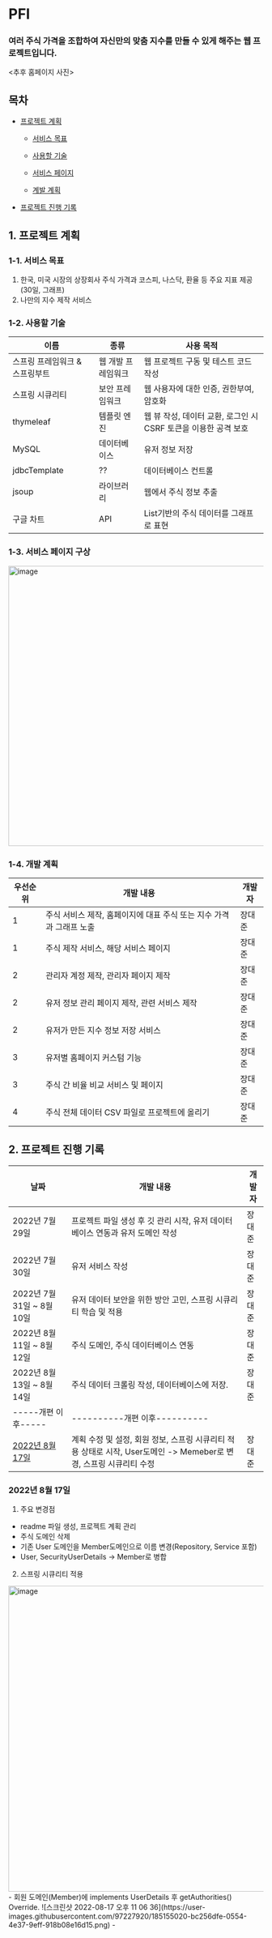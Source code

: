 # PFI
### 여러 주식 가격을 조합하여 자신만의 맞춤 지수를 만들 수 있게 해주는 웹 프로젝트입니다.

<추후 홈페이지 사진>

## 목차
* [프로젝트 계획](#1-프로젝트-계획)

  * [서비스 목표](#1-1-서비스-목표)
  
  * [사용할 기술](#1-2-사용할-기술)
  
  * [서비스 페이지](#1-3-서비스-페이지-구상)
  
  * [계발 계획](#-1-4-계발-계획)
  
* [프로젝트 진행 기록](#2-프로젝트-진행-기록)

## 1. 프로젝트 계획
### 1-1. 서비스 목표

1. 한국, 미국 시장의 상장회사 주식 가격과 코스피, 나스닥, 환율 등 주요 지표 제공(30일, 그래프)
2. 나만의 지수 제작 서비스

### 1-2. 사용할 기술

이름 | 종류 | 사용 목적
---|---|---|
스프링 프레임워크 & 스프링부트 | 웹 개발 프레임워크 | 웹 프로젝트 구동 및 테스트 코드 작성
스프링 시큐리티 | 보안 프레임워크 | 웹 사용자에 대한 인증, 권한부여, 암호화
thymeleaf | 템플릿 엔진 | 웹 뷰 작성, 데이터 교환, 로그인 시 CSRF 토큰을 이용한 공격 보호
MySQL | 데이터베이스 | 유저 정보 저장
jdbcTemplate | ?? | 데이터베이스 컨트롤
jsoup | 라이브러리 | 웹에서 주식 정보 추출
구글 차트 | API | List기반의 주식 데이터를 그래프로 표현

### 1-3. 서비스 페이지 구상
<img width="553" alt="image" src="https://user-images.githubusercontent.com/97227920/185072494-eb563fd4-1c78-4b00-82e7-0f85acc07036.png">


### 1-4. 개발 계획
우선순위 | 개발 내용 | 개발자
---| ---| ---|
1 | 주식 서비스 제작, 홈페이지에 대표 주식 또는 지수 가격과 그래프 노출 | 장대준
1 | 주식 제작 서비스, 해당 서비스 페이지 | 장대준
2 | 관리자 계정 제작, 관리자 페이지 제작 | 장대준
2 | 유저 정보 관리 페이지 제작, 관련 서비스 제작 | 장대준
2 | 유저가 만든 지수 정보 저장 서비스 | 장대준
3 | 유저별 홈페이지 커스텀 기능 | 장대준
3 | 주식 간 비율 비교 서비스 및 페이지 | 장대준
4 | 주식 전체 데이터 CSV 파일로 프로젝트에 올리기 | 장대준

## 2. 프로젝트 진행 기록
날짜 | 개발 내용 | 개발자
---| ---| ---|
2022년 7월 29일 | 프로젝트 파일 생성 후 깃 관리 시작, 유저 데이터베이스 연동과 유저 도메인 작성 | 장대준
2022년 7월 30일 | 유저 서비스 작성 | 장대준
2022년 7월 31일 ~ 8월 10일 | 유저 데이터 보안을 위한 방안 고민, 스프링 시큐리티 학습 및 적용 | 장대준
2022년 8월 11일 ~ 8월 12일 | 주식 도메인, 주식 데이터베이스 연동 | 장대준
2022년 8월 13일 ~ 8월 14일 | 주식 데이터 크롤링 작성, 데이터베이스에 저장. | 장대준
-----개편 이후----- | ----------개편 이후---------- |
[2022년 8월 17일](#2022년-8월-17일) | 계획 수정 및 설정, 회원 정보, 스프링 시큐리티 적용 상태로 시작, User도메인 -> Memeber로 변경, 스프링 시큐리티 수정 | 장대준

### 2022년 8월 17일
1. 주요 변경점
 - readme 파일 생성, 프로젝트 계획 관리
 - 주식 도메인 삭제
 - 기존 User 도메인을 Member도메인으로 이름 변경(Repository, Service 포함)
 - User, SecurityUserDetails -> Member로 병합

2. 스프링 시큐리티 적용
<img width="604" alt="image" src="https://user-images.githubusercontent.com/97227920/185153128-edd1ae67-cb54-4dea-9f35-30a97a18dedd.png">
 - 회원 도메인(Member)에 implements UserDetails 후 getAuthorities() Override.
![스크린샷 2022-08-17 오후 11 06 36](https://user-images.githubusercontent.com/97227920/185155020-bc256dfe-0554-4e37-9eff-918b08e16d15.png)
 - 

